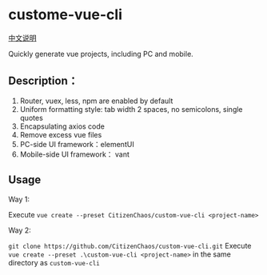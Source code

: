 # custome-vue-cli

[中文说明](./README_CN.md)

Quickly generate vue projects, including PC and mobile.

## Description：

1. Router, vuex, less, npm are enabled by default
2. Uniform formatting style: tab width 2 spaces, no semicolons, single quotes
3. Encapsulating axios code
4. Remove excess vue files
5. PC-side UI framework：elementUI
6. Mobile-side UI framework： vant

## Usage

Way 1:

Execute `vue create --preset CitizenChaos/custom-vue-cli <project-name>`

Way 2:

`git clone https://github.com/CitizenChaos/custom-vue-cli.git`
Execute `vue create --preset .\custom-vue-cli <project-name>` in the same directory as `custom-vue-cli`
